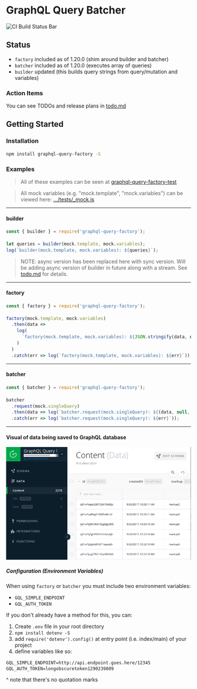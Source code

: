 # GraphQL Query Batcher
![CI Build Status Bar](https://travis-ci.org/alechp/graphql-query-factory.svg?branch=flow)

## Status
* `factory` included as of 1.20.0 (shim around builder and batcher)
* `batcher` included as of 1.20.0 (executes array of queries)
* `builder` updated (this builds query strings from query/mutation and variables)

### Action Items
You can see TODOs and release plans in [todo.md](./docs/todo.md)

## Getting Started
### Installation
```bash
npm install graphql-query-factory -S
```

### Examples
> All of these examples can be seen at [graphql-query-factory-test](https://github.com/alechp/graphql-query-factory-test)

> All mock variables (e.g. "mock.template", "mock.variables") can be viewed here: [.../tests/_mock.js](https://github.com/alechp/graphql-query-factory/blob/master/src/tests/_mock.js)

--------------------------------

#### builder
```js
const { builder } = require('graphql-query-factory');

let queries = builder(mock.template, mock.variables);
log(`builder(mock.template, mock.variables): ${queries}`);
```

> NOTE: async version has been replaced here with sync version.
> Will be adding async version of builder in future along with a stream. See [todo.md](./docs/todo.md) for details.

--------------------------------

#### factory
```js
const { factory } = require('graphql-query-factory');

factory(mock.template, mock.variables)
  .then(data =>
    log(
      `factory(mock.template, mock.variables): ${JSON.stringify(data, null, 4)}`
    )
  )
  .catch(err => log(`factory(mock.template, mock.variables): ${err}`));
```

--------------------------------

#### batcher
```js
const { batcher } = require('graphql-query-factory');

batcher
  .request(mock.singleQuery)
  .then(data => log(`batcher.request(mock.singleQuery): ${(data, null, 4)}`))
  .catch(err => log(`batcher.request(mock.singleQuery): ${err}`));
```
--------------------------------

#### Visual of data being saved to GraphQL database
![graphcool](./docs/graphcool_data_saved.png)


##### Configuration (Environment Variables)

When using `factory` or `batcher` you must include two environment variables:
* `GQL_SIMPLE_ENDPOINT`
* `GQL_AUTH_TOKEN`

If you don't already have a method for this, you can:

1. Create `.env` file in your root directory
2. `npm install dotenv -S`
3. add `require('dotenv').config()` at entry point (i.e. index/main) of your project
4. define variables like so:
```
GQL_SIMPLE_ENDPOINT=http://api.endpoint.goes.here/12345
GQL_AUTH_TOKEN=longobscuretoken1290239809
```
^ note that there's no quotation marks
